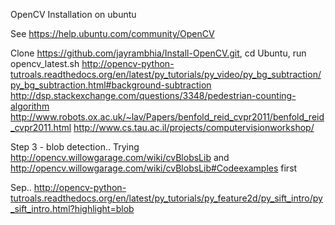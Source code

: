 
OpenCV Installation on ubuntu

See https://help.ubuntu.com/community/OpenCV

Clone https://github.com/jayrambhia/Install-OpenCV.git, cd Ubuntu, run opencv_latest.sh
http://opencv-python-tutroals.readthedocs.org/en/latest/py_tutorials/py_video/py_bg_subtraction/py_bg_subtraction.html#background-subtraction
http://dsp.stackexchange.com/questions/3348/pedestrian-counting-algorithm
http://www.robots.ox.ac.uk/~lav/Papers/benfold_reid_cvpr2011/benfold_reid_cvpr2011.html
http://www.cs.tau.ac.il/projects/computervisionworkshop/

Step 3 - blob detection.. 
Trying http://opencv.willowgarage.com/wiki/cvBlobsLib and http://opencv.willowgarage.com/wiki/cvBlobsLib#Codeexamples first



Sep..
http://opencv-python-tutroals.readthedocs.org/en/latest/py_tutorials/py_feature2d/py_sift_intro/py_sift_intro.html?highlight=blob
